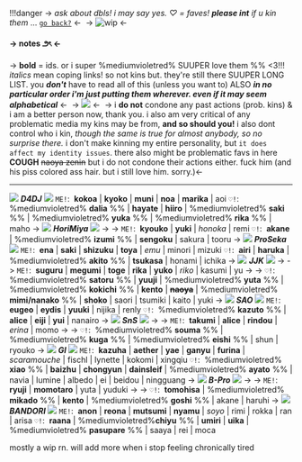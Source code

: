 !!!danger
	-> *ask about dbls! i may say yes. ♡ = faves!* ***please int*** *if u kin them* ... [`go back?`](https://rentry.co/dreamin-chuchu) <-
‎
-> ![wip](https://i.postimg.cc/tgR7Ttgn/saaya.png) <-

#### -> notes ౨ৎ <-
-> **bold** = ids. or i super %mediumvioletred% SUUPER love them %% <3!!!
 *italics* mean coping links! so not kins but. they're still there
SUUPER LONG LIST. you ***don't*** have to read all of this (unless you want to)
ALSO ***in no particular order i'm just putting them wherever. even if it may seem alphabetical***  <-
‎
-> ![](https://i.postimg.cc/sgBcqFvS/tumblr-8f85a0b435a13420d4209b40ce8601b8-546fa03f-100.png) <-
‎
-> i **do not** condone any past actions (prob. kins) & i am a better person now, thank you.
i also am very critical of any problematic media my kins may be from, **and so should you!**
i also dont control who i kin, *though the same is true for almost anybody, so no surprise there.*
i don't make kinning my entire personality, but `it does affect my identity issues`.
there also might be problematic favs in here **COUGH** ~~naoya zenin~~ but i do not condone
their actions either. fuck him (and his piss colored ass hair. but i still love him. sorry.)<-

---

![](https://i.postimg.cc/MKR3Kjk6/pixel-3-creds-needed.gif) ***D4DJ*** ![](https://i.postimg.cc/6ptcWjLc/pixel-4-creds-needed.gif)
`ME!`: ‎ **kokoa** | **kyoko** | **muni** | **noa** | **marika** | aoi
`♡!`: ‎ %mediumvioletred% **dalia** %% | **hayate** | **hiiro** | %mediumvioletred% **saki** %% | %mediumvioletred% **yuka** %% | %mediumvioletred% **rika** %% | maho
-> ![](https://i.postimg.cc/MKR3Kjk6/pixel-3-creds-needed.gif) ***HoriMiya*** ![](https://i.postimg.cc/6ptcWjLc/pixel-4-creds-needed.gif) ->
-> `ME!`: ‎ **kyouko** | **yuki** | *honoka* | remi
`♡!`: ‎ **akane** | %mediumvioletred% **izumi** %% | **sengoku** | sakura | tooru ->
![](https://i.postimg.cc/MKR3Kjk6/pixel-3-creds-needed.gif) ***ProSeka*** ![](https://i.postimg.cc/6ptcWjLc/pixel-4-creds-needed.gif)
`ME!`: ‎ **ena** | **saki** | **shizuku** | **toya** | *emu* | minori | mizuki 
`♡!`: ‎ **airi** | **haruka** | %mediumvioletred% **akito** %% | **tsukasa** | honami | ichika
-> ![](https://i.postimg.cc/MKR3Kjk6/pixel-3-creds-needed.gif) ***JJK*** ![](https://i.postimg.cc/6ptcWjLc/pixel-4-creds-needed.gif) ->
-> `ME!`: ‎ **suguru** | **megumi** | **toge** | **rika** | **yuko** | *riko* | kasumi | yu ->
-> `♡!`: ‎ %mediumvioletred% **satoru** %% | **yuuji** | %mediumvioletred% **yuta** %% | %mediumvioletred% **kokichi** %% | **kento** | ~~**naoya**~~ | %mediumvioletred% **mimi/nanako** %% | **shoko** | saori | tsumiki | kaito | yuki ->
![](https://i.postimg.cc/MKR3Kjk6/pixel-3-creds-needed.gif) ***SAO*** ![](https://i.postimg.cc/6ptcWjLc/pixel-4-creds-needed.gif)
 `ME!`: ‎ **eugeo** | **eydis** | **yuuki** | nijika | renly
`♡!`: ‎ %mediumvioletred% **kazuto** %% | **alice** | **eiji** | **yui** | nanairo
-> ![](https://i.postimg.cc/MKR3Kjk6/pixel-3-creds-needed.gif) ***SnS*** ![](https://i.postimg.cc/6ptcWjLc/pixel-4-creds-needed.gif) ->
 -> `ME!`: ‎ **takumi** | **alice** | **rindou** | *erina* | momo ->
-> `♡!`: ‎ %mediumvioletred% **souma** %% | %mediumvioletred% **kuga** %% | %mediumvioletred% **eishi** %% | shun | ryouko ->
![](https://i.postimg.cc/MKR3Kjk6/pixel-3-creds-needed.gif) ***GI*** ![](https://i.postimg.cc/6ptcWjLc/pixel-4-creds-needed.gif)
`ME!`: ‎ **kazuha** | **aether** | **yae** | **ganyu** | **furina** | *scaramouche* | fischl | lynette | kokomi | xingqiu 
`♡!`: ‎ %mediumvioletred% **xiao** %% | **baizhu** | **chongyun** | **dainsleif** | %mediumvioletred% **ayato** %% | navia | lumine | albedo | ei | beidou | ningguang
-> ![](https://i.postimg.cc/MKR3Kjk6/pixel-3-creds-needed.gif) ***B-Pro*** ![](https://i.postimg.cc/6ptcWjLc/pixel-4-creds-needed.gif) ->
-> `ME!`: ‎ **ryuji** | **momotaro** | yuta | yuduki ->
-> `♡!`: ‎ **tomohisa** | %mediumvioletred% **mikado** %% | **kento** | %mediumvioletred% **goshi** %% | akane | haruhi ->
![](https://i.postimg.cc/MKR3Kjk6/pixel-3-creds-needed.gif) ***BANDORI*** ![](https://i.postimg.cc/6ptcWjLc/pixel-4-creds-needed.gif)
`ME!`: ‎ **anon** | **reona** | **mutsumi** | **nyamu** | *soyo* | rimi | rokka | ran | arisa
`♡!`: ‎ **raana** | %mediumvioletred%**chiyu** %% | **umiri**  | **uika** | %mediumvioletred% **pasupare** %% | saaya | rei | moca

mostly a wip rn. will add more when i stop feeling chronically tired